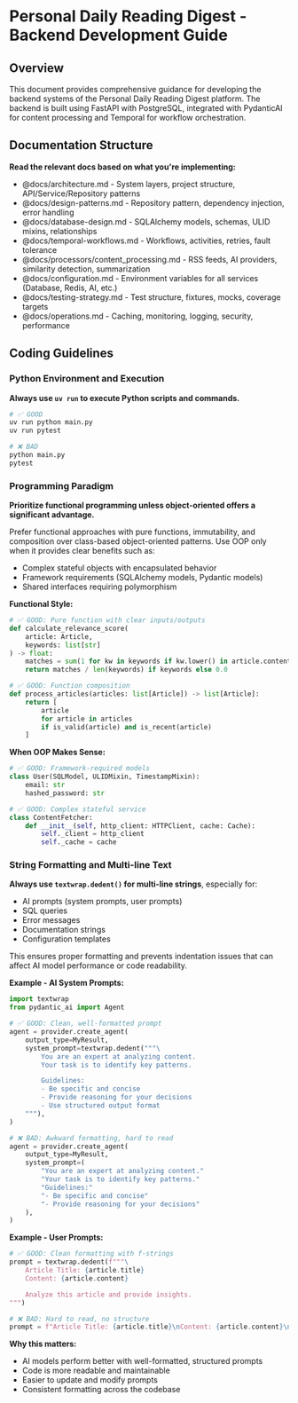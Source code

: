 # Personal Daily Reading Digest - Backend Development Guide

## Overview

This document provides comprehensive guidance for developing the backend systems of the Personal Daily Reading Digest platform. The backend is built using FastAPI with PostgreSQL, integrated with PydanticAI for content processing and Temporal for workflow orchestration.

## Documentation Structure

**Read the relevant docs based on what you're implementing:**

- @docs/architecture.md - System layers, project structure, API/Service/Repository patterns
- @docs/design-patterns.md - Repository pattern, dependency injection, error handling
- @docs/database-design.md - SQLAlchemy models, schemas, ULID mixins, relationships
- @docs/temporal-workflows.md - Workflows, activities, retries, fault tolerance
- @docs/processors/content_processing.md - RSS feeds, AI providers, similarity detection, summarization
- @docs/configuration.md - Environment variables for all services (Database, Redis, AI, etc.)
- @docs/testing-strategy.md - Test structure, fixtures, mocks, coverage targets
- @docs/operations.md - Caching, monitoring, logging, security, performance

## Coding Guidelines

### Python Environment and Execution

**Always use `uv run` to execute Python scripts and commands.**

```bash
# ✅ GOOD
uv run python main.py
uv run pytest

# ❌ BAD
python main.py
pytest
```

### Programming Paradigm

**Prioritize functional programming unless object-oriented offers a significant advantage.**

Prefer functional approaches with pure functions, immutability, and composition over class-based object-oriented patterns. Use OOP only when it provides clear benefits such as:

- Complex stateful objects with encapsulated behavior
- Framework requirements (SQLAlchemy models, Pydantic models)
- Shared interfaces requiring polymorphism

**Functional Style:**

```python
# ✅ GOOD: Pure function with clear inputs/outputs
def calculate_relevance_score(
    article: Article,
    keywords: list[str]
) -> float:
    matches = sum(1 for kw in keywords if kw.lower() in article.content.lower())
    return matches / len(keywords) if keywords else 0.0

# ✅ GOOD: Function composition
def process_articles(articles: list[Article]) -> list[Article]:
    return [
        article
        for article in articles
        if is_valid(article) and is_recent(article)
    ]
```

**When OOP Makes Sense:**

```python
# ✅ GOOD: Framework-required models
class User(SQLModel, ULIDMixin, TimestampMixin):
    email: str
    hashed_password: str

# ✅ GOOD: Complex stateful service
class ContentFetcher:
    def __init__(self, http_client: HTTPClient, cache: Cache):
        self._client = http_client
        self._cache = cache
```

### String Formatting and Multi-line Text

**Always use `textwrap.dedent()` for multi-line strings**, especially for:

- AI prompts (system prompts, user prompts)
- SQL queries
- Error messages
- Documentation strings
- Configuration templates

This ensures proper formatting and prevents indentation issues that can affect AI model performance or code readability.

**Example - AI System Prompts:**

```python
import textwrap
from pydantic_ai import Agent

# ✅ GOOD: Clean, well-formatted prompt
agent = provider.create_agent(
    output_type=MyResult,
    system_prompt=textwrap.dedent("""\
        You are an expert at analyzing content.
        Your task is to identify key patterns.

        Guidelines:
        - Be specific and concise
        - Provide reasoning for your decisions
        - Use structured output format
    """),
)

# ❌ BAD: Awkward formatting, hard to read
agent = provider.create_agent(
    output_type=MyResult,
    system_prompt=(
        "You are an expert at analyzing content."
        "Your task is to identify key patterns."
        "Guidelines:"
        "- Be specific and concise"
        "- Provide reasoning for your decisions"
    ),
)
```

**Example - User Prompts:**

```python
# ✅ GOOD: Clean formatting with f-strings
prompt = textwrap.dedent(f"""\
    Article Title: {article.title}
    Content: {article.content}

    Analyze this article and provide insights.
""")

# ❌ BAD: Hard to read, no structure
prompt = f"Article Title: {article.title}\nContent: {article.content}\n\nAnalyze this article and provide insights."
```

**Why this matters:**

- AI models perform better with well-formatted, structured prompts
- Code is more readable and maintainable
- Easier to update and modify prompts
- Consistent formatting across the codebase
